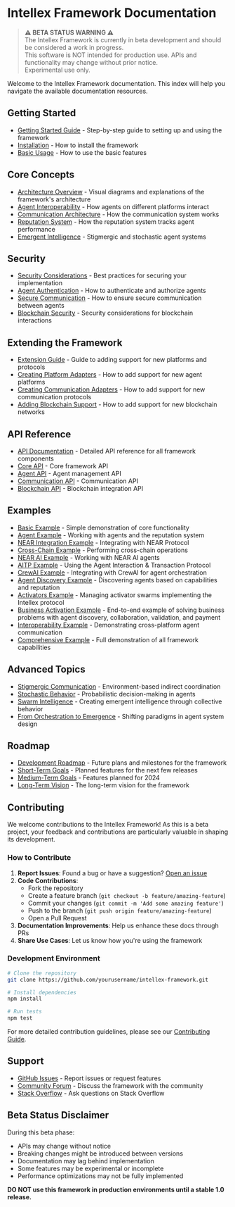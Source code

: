# Intellex Framework Documentation

> **⚠️ BETA STATUS WARNING ⚠️**  
> The Intellex Framework is currently in beta development and should be considered a work in progress.  
> This software is NOT intended for production use. APIs and functionality may change without prior notice.  
> Experimental use only.

Welcome to the Intellex Framework documentation. This index will help you navigate the available documentation resources.

## Getting Started

- [Getting Started Guide](guides/getting-started.md) - Step-by-step guide to setting up and using the framework
- [Installation](guides/getting-started.md#installation) - How to install the framework
- [Basic Usage](guides/getting-started.md#basic-usage) - How to use the basic features

## Core Concepts

- [Architecture Overview](architecture.md) - Visual diagrams and explanations of the framework's architecture
- [Agent Interoperability](architecture.md#agent-interoperability-flow) - How agents on different platforms interact
- [Communication Architecture](architecture.md#communication-architecture) - How the communication system works
- [Reputation System](architecture.md#reputation-system-integration) - How the reputation system tracks agent performance
- [Emergent Intelligence](concepts/emergent-intelligence.md) - Stigmergic and stochastic agent systems

## Security

- [Security Considerations](security.md) - Best practices for securing your implementation
- [Agent Authentication](security.md#agent-authentication-and-authorization) - How to authenticate and authorize agents
- [Secure Communication](security.md#secure-communication) - How to ensure secure communication between agents
- [Blockchain Security](security.md#blockchain-security) - Security considerations for blockchain interactions

## Extending the Framework

- [Extension Guide](extending-framework.md) - Guide to adding support for new platforms and protocols
- [Creating Platform Adapters](extending-framework.md#adding-a-new-agent-platform) - How to add support for new agent platforms
- [Creating Communication Adapters](extending-framework.md#step-2-create-a-communication-adapter-if-needed) - How to add support for new communication protocols
- [Adding Blockchain Support](extending-framework.md#adding-blockchain-network-support) - How to add support for new blockchain networks

## API Reference

- [API Documentation](api/README.md) - Detailed API reference for all framework components
- [Core API](api/README.md#core-api) - Core framework API
- [Agent API](api/README.md#agent-api) - Agent management API
- [Communication API](api/README.md#communication-api) - Communication API
- [Blockchain API](api/README.md#blockchain-api) - Blockchain integration API

## Examples

- [Basic Example](../examples/basic-example.js) - Simple demonstration of core functionality
- [Agent Example](../examples/agent-example.js) - Working with agents and the reputation system
- [NEAR Integration Example](../examples/near-integration-example.js) - Integrating with NEAR Protocol
- [Cross-Chain Example](../examples/cross-chain-example.js) - Performing cross-chain operations
- [NEAR AI Example](../examples/near-ai-example.js) - Working with NEAR AI agents
- [AITP Example](../examples/aitp-example.js) - Using the Agent Interaction & Transaction Protocol
- [CrewAI Example](../examples/crewai-example.js) - Integrating with CrewAI for agent orchestration
- [Agent Discovery Example](../examples/agent-discovery-example.js) - Discovering agents based on capabilities and reputation
- [Activators Example](../examples/activators-example.js) - Managing activator swarms implementing the Intellex protocol
- [Business Activation Example](../examples/business-activation-example.js) - End-to-end example of solving business problems with agent discovery, collaboration, validation, and payment
- [Interoperability Example](../examples/interoperability-example.js) - Demonstrating cross-platform agent communication
- [Comprehensive Example](../examples/comprehensive-example.js) - Full demonstration of all framework capabilities

## Advanced Topics

- [Stigmergic Communication](concepts/emergent-intelligence.md#principles-of-stigmergy) - Environment-based indirect coordination
- [Stochastic Behavior](concepts/emergent-intelligence.md#stochastic-behavior) - Probabilistic decision-making in agents
- [Swarm Intelligence](concepts/emergent-intelligence.md#combining-stigmergy-and-stochasticity) - Creating emergent intelligence through collective behavior
- [From Orchestration to Emergence](concepts/emergent-intelligence.md#from-orchestration-to-emergence) - Shifting paradigms in agent system design

## Roadmap

- [Development Roadmap](roadmap.md) - Future plans and milestones for the framework
- [Short-Term Goals](roadmap.md#short-term-goals-q3-q4-2023) - Planned features for the next few releases
- [Medium-Term Goals](roadmap.md#medium-term-goals-2024) - Features planned for 2024
- [Long-Term Vision](roadmap.md#long-term-vision-2025-and-beyond) - The long-term vision for the framework

## Contributing

We welcome contributions to the Intellex Framework! As this is a beta project, your feedback and contributions are particularly valuable in shaping its development.

### How to Contribute

1. **Report Issues**: Found a bug or have a suggestion? [Open an issue](https://github.com/yourusername/intellex-framework/issues/new)
2. **Code Contributions**:
   - Fork the repository
   - Create a feature branch (`git checkout -b feature/amazing-feature`)
   - Commit your changes (`git commit -m 'Add some amazing feature'`)
   - Push to the branch (`git push origin feature/amazing-feature`)
   - Open a Pull Request
3. **Documentation Improvements**: Help us enhance these docs through PRs
4. **Share Use Cases**: Let us know how you're using the framework

### Development Environment

```bash
# Clone the repository
git clone https://github.com/yourusername/intellex-framework.git

# Install dependencies
npm install

# Run tests
npm test
```

For more detailed contribution guidelines, please see our [Contributing Guide](../CONTRIBUTING.md).

## Support

- [GitHub Issues](https://github.com/yourusername/intellex-framework/issues) - Report issues or request features
- [Community Forum](https://community.intellexframework.org) - Discuss the framework with the community
- [Stack Overflow](https://stackoverflow.com/questions/tagged/intellex-framework) - Ask questions on Stack Overflow

## Beta Status Disclaimer

During this beta phase:

- APIs may change without notice
- Breaking changes might be introduced between versions
- Documentation may lag behind implementation
- Some features may be experimental or incomplete
- Performance optimizations may not be fully implemented

**DO NOT use this framework in production environments until a stable 1.0 release.** 
